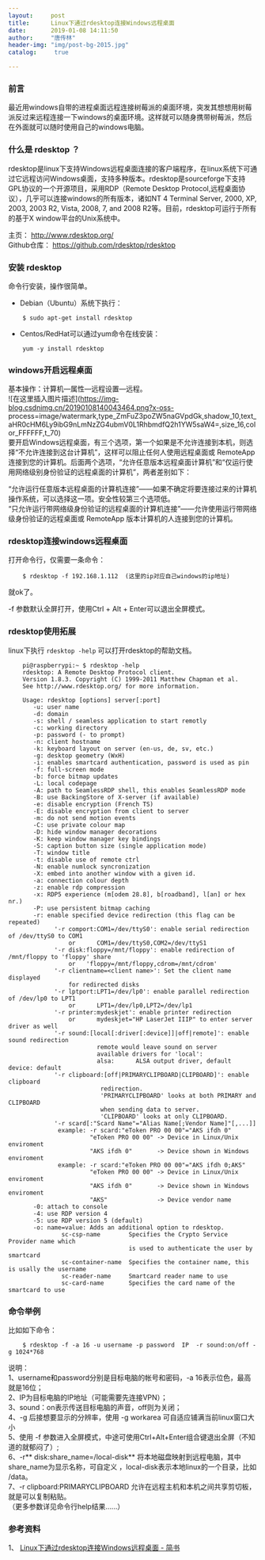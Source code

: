 ```yaml
---
layout:		post
title: 		Linux下通过rdesktop连接Windows远程桌面
date: 		2019-01-08 14:11:50
author:		"唐传林"
header-img: "img/post-bg-2015.jpg"
catalog:	 true

---
```

###  前言

最近用windows自带的进程桌面远程连接树莓派的桌面环境，突发其想想用树莓派反过来远程连接一下windows的桌面环境。这样就可以随身携带树莓派，然后在外面就可以随时使用自己的windows电脑。

###  什么是 rdesktop ？

rdesktop是linux下支持Windows远程桌面连接的客户端程序，在linux系统下可通过它远程访问Windows桌面，支持多种版本。rdesktop是sourceforge下支持GPL协议的一个开源项目，采用RDP（Remote
Desktop Protocol,远程桌面协议），几乎可以连接windows的所有版本，诸如NT 4 Terminal Server, 2000, XP,
2003, 2003 R2, Vista, 2008, 7, and 2008 R2等。目前，rdesktop可运行于所有的基于X
window平台的Unix系统中。

主页： [ http://www.rdesktop.org/ ](http://www.rdesktop.org/)  
Github仓库： [ https://github.com/rdesktop/rdesktop
](https://github.com/rdesktop/rdesktop)

###  安装 rdesktop

命令行安装，操作很简单。

  * Debian（Ubuntu）系统下执行： 

    
```    
    $ sudo apt-get install rdesktop
```    

  * Centos/RedHat可以通过yum命令在线安装： 

    
```    
    yum -y install rdesktop
```    

###  windows开启远程桌面

基本操作：计算机—属性—远程设置—远程。  
![在这里插入图片描述](https://img-blog.csdnimg.cn/20190108140043464.png?x-oss-
process=image/watermark,type_ZmFuZ3poZW5naGVpdGk,shadow_10,text_aHR0cHM6Ly9ibG9nLmNzZG4ubmV0L1RhbmdfQ2h1YW5saW4=,size_16,color_FFFFFF,t_70)  
要开启Windows远程桌面，有三个选项，第一个如果是不允许连接到本机，则选择“不允许连接到这台计算机”，这样可以阻止任何人使用远程桌面或
RemoteApp连接到您的计算机。后面两个选项，“允许任意版本远程桌面计算机”和“仅运行使用网络级别身份验证的远程桌面的计算机”，两者差别如下：

“允许运行任意版本远程桌面的计算机连接”——如果不确定将要连接过来的计算机操作系统，可以选择这一项。安全性较第三个选项低。  
“只允许运行带网络级身份验证的远程桌面的计算机连接”——允许使用运行带网络级身份验证的远程桌面或 RemoteApp 版本计算机的人连接到您的计算机。

###  rdesktop连接windows远程桌面

打开命令行，仅需要一条命令：

    
```    
    $ rdesktop -f 192.168.1.112  (这里的ip对应自己windows的ip地址)
```    

就ok了。

-f 参数默认全屏打开，使用Ctrl + Alt + Enter可以退出全屏模式。 

###  rdesktop使用拓展

linux下执行 ` rdesktop -help ` 可以打开rdesktop的帮助文档。

    
```    
    pi@raspberrypi:~ $ rdesktop -help
    rdesktop: A Remote Desktop Protocol client.
    Version 1.8.3. Copyright (C) 1999-2011 Matthew Chapman et al.
    See http://www.rdesktop.org/ for more information.
    
    Usage: rdesktop [options] server[:port]
       -u: user name
       -d: domain
       -s: shell / seamless application to start remotly
       -c: working directory
       -p: password (- to prompt)
       -n: client hostname
       -k: keyboard layout on server (en-us, de, sv, etc.)
       -g: desktop geometry (WxH)
       -i: enables smartcard authentication, password is used as pin
       -f: full-screen mode
       -b: force bitmap updates
       -L: local codepage
       -A: path to SeamlessRDP shell, this enables SeamlessRDP mode
       -B: use BackingStore of X-server (if available)
       -e: disable encryption (French TS)
       -E: disable encryption from client to server
       -m: do not send motion events
       -C: use private colour map
       -D: hide window manager decorations
       -K: keep window manager key bindings
       -S: caption button size (single application mode)
       -T: window title
       -t: disable use of remote ctrl
       -N: enable numlock syncronization
       -X: embed into another window with a given id.
       -a: connection colour depth
       -z: enable rdp compression
       -x: RDP5 experience (m[odem 28.8], b[roadband], l[an] or hex nr.)
       -P: use persistent bitmap caching
       -r: enable specified device redirection (this flag can be repeated)
             '-r comport:COM1=/dev/ttyS0': enable serial redirection of /dev/ttyS0 to COM1
                 or      COM1=/dev/ttyS0,COM2=/dev/ttyS1
             '-r disk:floppy=/mnt/floppy': enable redirection of /mnt/floppy to 'floppy' share
                 or   'floppy=/mnt/floppy,cdrom=/mnt/cdrom'
             '-r clientname=<client name>': Set the client name displayed
                 for redirected disks
             '-r lptport:LPT1=/dev/lp0': enable parallel redirection of /dev/lp0 to LPT1
                 or      LPT1=/dev/lp0,LPT2=/dev/lp1
             '-r printer:mydeskjet': enable printer redirection
                 or      mydeskjet="HP LaserJet IIIP" to enter server driver as well
             '-r sound:[local[:driver[:device]]|off|remote]': enable sound redirection
                         remote would leave sound on server
                         available drivers for 'local':
                         alsa:      ALSA output driver, default device: default
             '-r clipboard:[off|PRIMARYCLIPBOARD|CLIPBOARD]': enable clipboard
                          redirection.
                          'PRIMARYCLIPBOARD' looks at both PRIMARY and CLIPBOARD
                          when sending data to server.
                          'CLIPBOARD' looks at only CLIPBOARD.
             '-r scard[:"Scard Name"="Alias Name[;Vendor Name]"[,...]]
              example: -r scard:"eToken PRO 00 00"="AKS ifdh 0"
                       "eToken PRO 00 00" -> Device in Linux/Unix enviroment
                       "AKS ifdh 0"       -> Device shown in Windows enviroment
              example: -r scard:"eToken PRO 00 00"="AKS ifdh 0;AKS"
                       "eToken PRO 00 00" -> Device in Linux/Unix enviroment
                       "AKS ifdh 0"       -> Device shown in Windows enviroment
                       "AKS"              -> Device vendor name
       -0: attach to console
       -4: use RDP version 4
       -5: use RDP version 5 (default)
       -o: name=value: Adds an additional option to rdesktop.
               sc-csp-name        Specifies the Crypto Service Provider name which
                                  is used to authenticate the user by smartcard
               sc-container-name  Specifies the container name, this is usally the username
               sc-reader-name     Smartcard reader name to use
               sc-card-name       Specifies the card name of the smartcard to use
```    

###  命令举例

比如如下命令：

    
```    
    $ rdesktop -f -a 16 -u username -p password  IP  -r sound:on/off -g 1024*768
```    

说明：  
1、username和password分别是目标电脑的帐号和密码，-a 16表示位色，最高就是16位；  
2、IP为目标电脑的IP地址（可能需要先连接VPN）；  
3、sound：on表示传送目标电脑的声音，off则为关闭；  
4、-g 后接想要显示的分辨率，使用 -g workarea 可自适应铺满当前linux窗口大小  
5、使用 -f 参数进入全屏模式，中途可使用Ctrl+Alt+Enter组合键退出全屏（不知道的就郁闷了）;  
6、-r** disk:share_name=/local-disk** 将本地磁盘映射到远程电脑，其中share_name为显示名称，可自定义
，local-disk表示本地linux的一个目录，比如 /data。  
7、-r clipboard:PRIMARYCLIPBOARD 允许在远程主机和本机之间共享剪切板，就是可以复制粘贴。  
（更多参数详见命令行help结果……）

###  参考资料

1、 [ Linux下通过rdesktop连接Windows远程桌面 - 简书
](https://www.jianshu.com/p/91fb0b1c6815)

